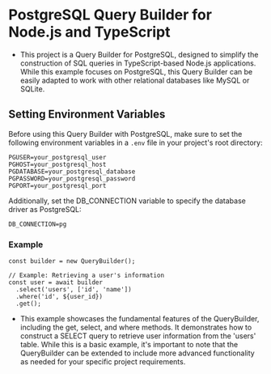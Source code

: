 # PostgreSQL Query Builder for Node.js and TypeScript

- This project is a Query Builder for PostgreSQL, designed to simplify the construction of SQL queries in TypeScript-based Node.js applications. While this example focuses on PostgreSQL, this Query Builder can be easily adapted to work with other relational databases like MySQL or SQLite.

## Setting Environment Variables

Before using this Query Builder with PostgreSQL, make sure to set the following environment variables in a `.env` file in your project's root directory:

```
PGUSER=your_postgresql_user
PGHOST=your_postgresql_host
PGDATABASE=your_postgresql_database
PGPASSWORD=your_postgresql_password
PGPORT=your_postgresql_port
```

Additionally, set the DB_CONNECTION variable to specify the database driver as PostgreSQL:

```
DB_CONNECTION=pg

```

### Example

```
const builder = new QueryBuilder();

// Example: Retrieving a user's information
const user = await builder
  .select('users', ['id', 'name'])
  .where('id', ${user_id})
  .get();
```

- This example showcases the fundamental features of the QueryBuilder, including the get, select, and where methods. It demonstrates how to construct a SELECT query to retrieve user information from the 'users' table. While this is a basic example, it's important to note that the QueryBuilder can be extended to include more advanced functionality as needed for your specific project requirements.




